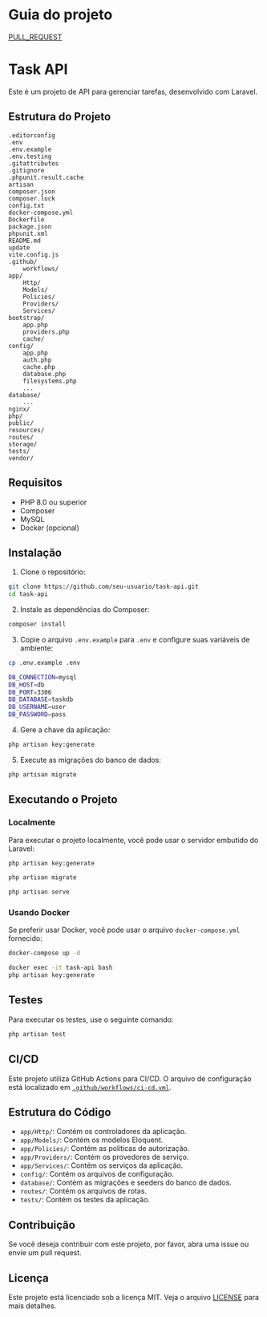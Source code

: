 # Guia do projeto
[PULL_REQUEST](PULL_REQUEST.md)

# Task API

Este é um projeto de API para gerenciar tarefas, desenvolvido com Laravel.

## Estrutura do Projeto

```
.editorconfig
.env
.env.example
.env.testing
.gitattributes
.gitignore
.phpunit.result.cache
artisan
composer.json
composer.lock
config.txt
docker-compose.yml
Dockerfile
package.json
phpunit.xml
README.md
update
vite.config.js
.github/
    workflows/
app/
    Http/
    Models/
    Policies/
    Providers/
    Services/
bootstrap/
    app.php
    providers.php
    cache/
config/
    app.php
    auth.php
    cache.php
    database.php
    filesystems.php
    ...
database/
    ...
nginx/
php/
public/
resources/
routes/
storage/
tests/
vendor/
```

## Requisitos

- PHP 8.0 ou superior
- Composer
- MySQL
- Docker (opcional)

## Instalação

1. Clone o repositório:

```sh
git clone https://github.com/seu-usuario/task-api.git
cd task-api
```

2. Instale as dependências do Composer:

```sh
composer install
```

3. Copie o arquivo `.env.example` para `.env` e configure suas variáveis de ambiente:

```sh
cp .env.example .env

DB_CONNECTION=mysql
DB_HOST=db
DB_PORT=3306
DB_DATABASE=taskdb
DB_USERNAME=user
DB_PASSWORD=pass
```


4. Gere a chave da aplicação:

```sh
php artisan key:generate
```

5. Execute as migrações do banco de dados:

```sh
php artisan migrate
```

## Executando o Projeto

### Localmente

Para executar o projeto localmente, você pode usar o servidor embutido do Laravel:

```sh
php artisan key:generate
```

```sh
php artisan migrate
```

```sh
php artisan serve
```

### Usando Docker

Se preferir usar Docker, você pode usar o arquivo `docker-compose.yml` fornecido:

```sh
docker-compose up -d
```

```sh
docker exec -it task-api bash
php artisan key:generate
```

## Testes

Para executar os testes, use o seguinte comando:

```sh
php artisan test
```

## CI/CD

Este projeto utiliza GitHub Actions para CI/CD. O arquivo de configuração está localizado em [`.github/workflows/ci-cd.yml`](.github/workflows/ci-cd.yml).

## Estrutura do Código

- `app/Http/`: Contém os controladores da aplicação.
- `app/Models/`: Contém os modelos Eloquent.
- `app/Policies/`: Contém as políticas de autorização.
- `app/Providers/`: Contém os provedores de serviço.
- `app/Services/`: Contém os serviços da aplicação.
- `config/`: Contém os arquivos de configuração.
- `database/`: Contém as migrações e seeders do banco de dados.
- `routes/`: Contém os arquivos de rotas.
- `tests/`: Contém os testes da aplicação.

## Contribuição

Se você deseja contribuir com este projeto, por favor, abra uma issue ou envie um pull request.

## Licença

Este projeto está licenciado sob a licença MIT. Veja o arquivo [LICENSE](LICENSE) para mais detalhes.